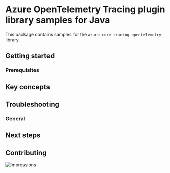 # Azure OpenTelemetry Tracing plugin library samples for Java

This package contains samples for the `azure-core-tracing-opentelemetry` library.

## Getting started

### Prerequisites

## Key concepts

## Troubleshooting

### General

## Next steps

## Contributing

![Impressions](https://azure-sdk-impressions.azurewebsites.net/api/impressions/azure-sdk-for-java%2Fsdk%2Fcore%2Fazure-core-tracing-opentelemetry-samples%2FREADME.png)
